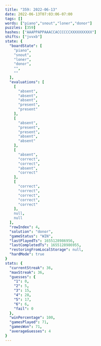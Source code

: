 ```yaml
---
title: "359: 2022-06-13"
date: 2022-06-13T07:03:06-07:00
tags: []
words: ["piano","snout","loner","donor"]
puzzles: [359]
hashes: ["AAAPPAPPAAACCACCCCCCXXXXXXXXXX"]
shifts: ["jvvxb"]
state: {
  "boardState": [
    "piano",
    "snout",
    "loner",
    "donor",
    "",
    ""
  ],
  "evaluations": [
    [
      "absent",
      "absent",
      "absent",
      "present",
      "present"
    ],
    [
      "absent",
      "present",
      "present",
      "absent",
      "absent"
    ],
    [
      "absent",
      "correct",
      "correct",
      "absent",
      "correct"
    ],
    [
      "correct",
      "correct",
      "correct",
      "correct",
      "correct"
    ],
    null,
    null
  ],
  "rowIndex": 4,
  "solution": "donor",
  "gameStatus": "WIN",
  "lastPlayedTs": 1655128986956,
  "lastCompletedTs": 1655128986955,
  "restoringFromLocalStorage": null,
  "hardMode": true
}
stats: {
  "currentStreak": 36,
  "maxStreak": 36,
  "guesses": {
    "1": 0,
    "2": 5,
    "3": 15,
    "4": 28,
    "5": 17,
    "6": 6,
    "fail": 0
  },
  "winPercentage": 100,
  "gamesPlayed": 71,
  "gamesWon": 71,
  "averageGuesses": 4
}
---
```


<!-- more -->
